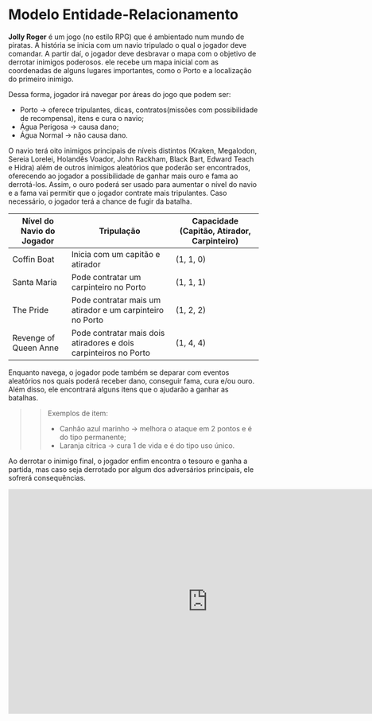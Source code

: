 # Modelo Entidade-Relacionamento 


**Jolly Roger** é um jogo (no estilo RPG) que é ambientado num mundo de piratas. A história se inicia com um navio tripulado o qual o jogador deve comandar. A partir daí, o jogador deve desbravar o mapa com o objetivo de derrotar inimigos poderosos. ele recebe um mapa inicial com as coordenadas de alguns lugares importantes, como o Porto e a localização do primeiro inimigo.

Dessa forma, jogador irá navegar por áreas do jogo que podem ser:

- Porto → oferece tripulantes, dicas, contratos(missões com possibilidade de recompensa), itens e cura o navio;
- Água Perigosa → causa dano;  
- Água Normal → não causa dano.   

O navio terá oito inimigos principais de níveis distintos (Kraken, Megalodon, Sereia Lorelei, Holandês Voador, John Rackham, Black Bart, Edward Teach e Hidra) além de outros inimigos aleatórios que poderão ser encontrados, oferecendo ao jogador a possibilidade de ganhar mais ouro e fama ao derrotá-los. Assim, o ouro poderá ser usado para aumentar o nível do navio e a fama vai permitir que o jogador contrate mais tripulantes. Caso necessário, o jogador terá a chance de fugir da batalha. 

| Nível do Navio do Jogador | Tripulação | Capacidade (Capitão, Atirador, Carpinteiro) |
| - | - | - |
| Coffin Boat | Inicia com um capitão e atirador | (1, 1, 0) |
| Santa Maria | Pode contratar um carpinteiro no Porto | (1, 1, 1) |
| The Pride | Pode contratar mais um atirador e um carpinteiro no Porto | (1, 2, 2) |
| Revenge of Queen Anne | Pode contratar mais dois atiradores e dois carpinteiros no Porto | (1, 4, 4) |

Enquanto navega, o jogador pode também se deparar com eventos aleatórios nos quais poderá receber dano, conseguir fama, cura e/ou ouro. Além disso, ele encontrará alguns itens que o ajudarão a ganhar as batalhas.

>> Exemplos de item:   
>>    - Canhão azul marinho → melhora o ataque em 2 pontos e é do tipo permanente;   
>>    - Laranja cítrica → cura 1 de vida e é do tipo uso único.

Ao derrotar o inimigo final, o jogador enfim encontra o tesouro e ganha a partida, mas caso seja derrotado por algum dos adversários principais, ele sofrerá consequências. 


<iframe style="border: 1px solid rgba(0, 0, 0, 0.1);" width="800" height="450" src="https://www.figma.com/embed?embed_host=share&url=https%3A%2F%2Fwww.figma.com%2Ffile%2FqYWUW8ZPa40C7mXQWl7w2J%2FDER---Jolly-Roger%3Fnode-id%3D0%253A1" allowfullscreen></iframe>

